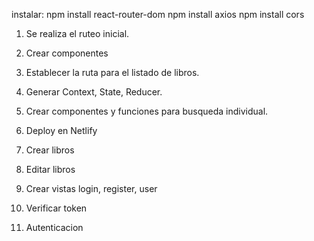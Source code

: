 instalar:
npm install react-router-dom
npm install axios
npm install cors

1. Se realiza el ruteo inicial.

2. Crear componentes 

3. Establecer la ruta para el listado de libros.

4. Generar Context, State, Reducer.

5. Crear componentes y funciones para busqueda individual.

6. Deploy en Netlify

7. Crear libros

8. Editar libros

9. Crear vistas login, register, user

10. Verificar token

11. Autenticacion










